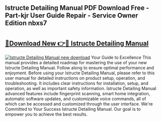 ## Istructe Detailing Manual PDF Download Free - Part-kjr User Guide Repair - Service Owner Edition nbxs7

# <h2><a href="http://cf28489.oget.top/?id=Istructe+Detailing+Manual">🔗Download New 👉🔴 Istructe Detailing Manual</a></h2>

[![Istructe Detailing Manual new download](https://i.imgur.com/5g1atiW.png)](http://cf28489.oget.top/?id=Istructe+Detailing+Manual)
Your Guide to Excellence This manual provides a detailed roadmap for mastering the use of your new Istructe Detailing Manual. Follow along to ensure optimal performance and enjoyment. Before using your Istructe Detailing Manual, please refer to this user manual for detailed instructions on product setup, operation, and troubleshooting. It includes clear instructions for installation, setup, and operation, as well as important safety information. Istructe Detailing Manual advanced features include fingerprint scanning, smart home integration, automatic software updates, and customizable voice commands, all of which can be accessed and customized through the user interface. We're Committed to Your Success Istructe Detailing Manual. Our goal is to empower you to achieve the best results.
